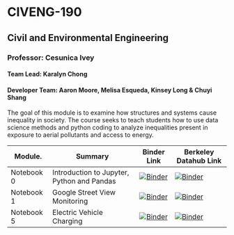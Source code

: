 # CIVENG-190
## Civil and Environmental Engineering 
### Professor: Cesunica Ivey
#### Team Lead: Karalyn Chong
#### Developer Team: Aaron Moore, Melisa Esqueda, Kinsey Long & Chuyi Shang

The goal of this module is to examine how structures and systems cause inequality in society. The course seeks to teach students how to use data science methods and python coding to analyze inequalities present in exposure to aerial pollutants and access to energy. 

| Module.       | Summary                                       | Binder Link          |Berkeley Datahub Link           |
|---------------|-----------------------------------------------|----------------------|--------------------------------|
| Notebook 0    | Introduction to Jupyter, Python and Pandas    | [![Binder](https://mybinder.org/badge.svg)]() | [![Binder](https://img.shields.io/badge/Launch-UCB%20Datahub-blue.svg)](http://datahub.berkeley.edu/user-redirect/interact?account=ds-modules&repo=CIVENG-190&branch=main&path=Notebook%200.ipynb) |
| Notebook 1   | Google Street View Monitoring                 |  [![Binder](https://mybinder.org/badge.svg)]()  | [![Binder](https://img.shields.io/badge/Launch-UCB%20Datahub-blue.svg)](http://datahub.berkeley.edu/user-redirect/interact?account=ds-modules&repo=CIVENG-190&branch=main&path=Notebook%201.ipynb)|
| Notebook 5    | Electric Vehicle Charging                     | [![Binder](https://mybinder.org/badge.svg)]() |[![Binder](https://img.shields.io/badge/Launch-UCB%20Datahub-blue.svg)](http://datahub.berkeley.edu/user-redirect/interact?account=ds-modules&repo=CIVENG-190&branch=main&path=Notebook%205.ipynb)  |
